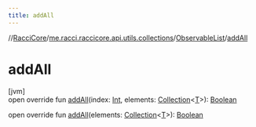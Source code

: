 ```yaml
---
title: addAll
---
```

//[RacciCore](../../../index.html)/[me.racci.raccicore.api.utils.collections](../index.html)/[ObservableList](index.html)/[addAll](add-all.html)



# addAll



[jvm]\
open override fun [addAll](add-all.html)(index: [Int](https://kotlinlang.org/api/latest/jvm/stdlib/kotlin/-int/index.html), elements: [Collection](https://kotlinlang.org/api/latest/jvm/stdlib/kotlin.collections/-collection/index.html)&lt;[T](index.html)&gt;): [Boolean](https://kotlinlang.org/api/latest/jvm/stdlib/kotlin/-boolean/index.html)

open override fun [addAll](add-all.html)(elements: [Collection](https://kotlinlang.org/api/latest/jvm/stdlib/kotlin.collections/-collection/index.html)&lt;[T](index.html)&gt;): [Boolean](https://kotlinlang.org/api/latest/jvm/stdlib/kotlin/-boolean/index.html)




